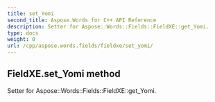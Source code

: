 ```yaml
---
title: set_Yomi
second_title: Aspose.Words for C++ API Reference
description: Setter for Aspose::Words::Fields::FieldXE::get_Yomi. 
type: docs
weight: 0
url: /cpp/aspose.words.fields/fieldxe/set_yomi/
---
```

## FieldXE.set_Yomi method


Setter for Aspose::Words::Fields::FieldXE::get_Yomi. 

